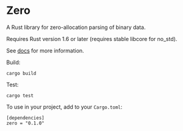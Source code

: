 # Zero

A Rust library for zero-allocation parsing of binary data.

Requires Rust version 1.6 or later (requires stable libcore for no_std).

See [docs](src/lib.rs) for more information.

Build:

```
cargo build
```

Test:

```
cargo test
```

To use in your project, add to your `Cargo.toml`:

```
[dependencies]
zero = "0.1.0"
```
